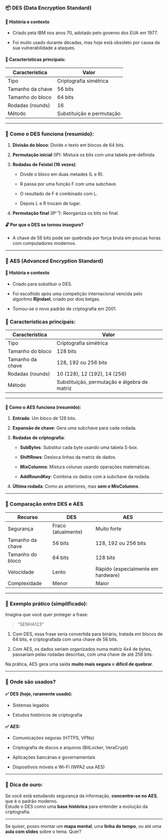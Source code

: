 ### 📦 DES (Data Encryption Standard)

#### 🔹 História e contexto

- Criado pela IBM nos anos 70, adotado pelo governo dos EUA em 1977.
    
- Foi muito usado durante décadas, mas hoje está obsoleto por causa da sua vulnerabilidade a ataques.
    

#### 🔹 Características principais:

| Característica   | Valor                     |
| ---------------- | ------------------------- |
| Tipo             | Criptografia simétrica    |
| Tamanho da chave | 56 bits                   |
| Tamanho do bloco | 64 bits                   |
| Rodadas (rounds) | 16                        |
| Método           | Substituição e permutação |

---

### 🔧 Como o DES funciona (resumido):

1. **Divisão do bloco**: Divide o texto em blocos de 64 bits.
    
2. **Permutação inicial** (IP): Mistura os bits com uma tabela pré-definida.
    
3. **Rodadas de Feistel (16 vezes)**:
    
    - Divide o bloco em duas metades (L e R).
        
    - R passa por uma função F com uma subchave.
        
    - O resultado de F é combinado com L.
        
    - Depois L e R trocam de lugar.
        
4. **Permutação final** (IP⁻¹): Reorganiza os bits no final.
    

#### 🔓 Por que o DES se tornou inseguro?

- A chave de 56 bits pode ser quebrada por força bruta em poucas horas com computadores modernos.
    

---

### 🔐 AES (Advanced Encryption Standard)

#### 🔹 História e contexto

- Criado para substituir o DES.
    
- Foi escolhido após uma competição internacional vencida pelo algoritmo **Rijndael**, criado por dois belgas.
    
- Tornou-se o novo padrão de criptografia em 2001.
    

### 🔹 Características principais:

| Característica   | Valor                                        |
| ---------------- | -------------------------------------------- |
| Tipo             | Criptografia simétrica                       |
| Tamanho do bloco | 128 bits                                     |
| Tamanho da chave | 128, 192 ou 256 bits                         |
| Rodadas (rounds) | 10 (128), 12 (192), 14 (256)                 |
| Método           | Substituição, permutação e álgebra de matriz |

---

#### 🔧 Como o AES funciona (resumido):

1. **Entrada**: Um bloco de 128 bits.
    
2. **Expansão de chave**: Gera uma subchave para cada rodada.
    
3. **Rodadas de criptografia**:
    
    - **SubBytes**: Substitui cada byte usando uma tabela S-box.
        
    - **ShiftRows**: Desloca linhas da matriz de dados.
        
    - **MixColumns**: Mistura colunas usando operações matemáticas.
        
    - **AddRoundKey**: Combina os dados com a subchave da rodada.
        
4. **Última rodada**: Como as anteriores, mas **sem o MixColumns**.
    

---

### 🥊 Comparação entre DES e AES

| Recurso          | DES                | AES                                |
| ---------------- | ------------------ | ---------------------------------- |
| Segurança        | Fraco (atualmente) | Muito forte                        |
| Tamanho da chave | 56 bits            | 128, 192 ou 256 bits               |
| Tamanho do bloco | 64 bits            | 128 bits                           |
| Velocidade       | Lento              | Rápido (especialmente em hardware) |
| Complexidade     | Menor              | Maior                              |

---

### 🧪 Exemplo prático (simplificado):

Imagina que você quer proteger a frase:

> "SENHA123"

1. Com DES, essa frase seria convertida para binário, tratada em blocos de 64 bits, e criptografada com uma chave de 56 bits.
    
2. Com AES, os dados seriam organizados numa matriz 4x4 de bytes, passariam pelas rodadas descritas, com uma chave de até 256 bits.
    

Na prática, AES gera uma saída **muito mais segura** e **difícil de quebrar**.

---

### 🧩 Onde são usados?

#### ✅ DES (hoje, raramente usado):

- Sistemas legados
    
- Estudos históricos de criptografia
    

#### ✅ AES:

- Comunicações seguras (HTTPS, VPNs)
    
- Criptografia de discos e arquivos (BitLocker, VeraCrypt)
    
- Aplicações bancárias e governamentais
    
- Dispositivos móveis e Wi-Fi (WPA2 usa AES)
    

---

### 🧠 Dica de ouro:

Se você está estudando segurança da informação, **concentre-se no AES**, que é o padrão moderno.  
Estude o DES como uma **base histórica** para entender a evolução da criptografia.

---

Se quiser, posso montar um **mapa mental**, uma **linha do tempo**, ou até uma **aula com slides** sobre o tema. Quer?

